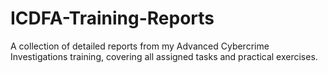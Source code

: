 # ICDFA-Training-Reports
A collection of detailed reports from my Advanced Cybercrime Investigations training, covering all assigned tasks and practical exercises.
